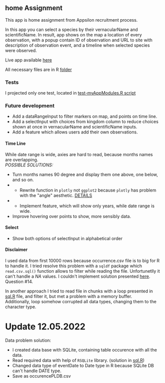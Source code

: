 ## home Assignment

This app is home assignment from Appsilon recruitment process.

In this app you can select a species by their vernacularName and scientificName. 
In result, app shows on the map a location of every observation, with a popup contain ID of observation and URL to site with description of observation event, and a timeline when selected species were observed.

Live app available [here](https://przemyslawlagosz.shinyapps.io/myapp/)

All necessary files are in R [folder](https://github.com/PrzemyslawLagosz/homeAssignment/tree/main/R)

### Tests  

I projected only one test, located in [test-myAppModules.R script](https://github.com/PrzemyslawLagosz/homeAssignment/blob/main/tests/testthat/test-myAppModules.R)

### Future development  
* Add a dataRangeInput to filter markers on map, and points on time line.
* Add a selectInput with choices from kingdom column to reduce choices shown at once in vernacularName and scientificName inputs.
* Add a feature which allows users add their own observations. 

#### Time Line

While date range is wide, axies are hard to read, because months names are overlapping.  
*POSSIBLE SOLUTIONS:*  

* Turn months names 90 degree and display them one above, one below, and so on.
* * Rewrite function in `plotly` not `ggplot2` because `plotly` has problem with the "angle" aesthetic. [DETAILS](https://github.com/plotly/plotly.R/issues/709)  
* * Implement feature, which will show only years, while date range is wide.
* Improve hovering over points to show, more sensibly data.

#### Select
* Show both options of selectInput in alphabetical order  

#### Disclaimer

I used data from first 10000 rows because occurrence.csv file is to big for R to handle it.
I tried resolve this problem with a `sqldf` package which `read.csv.sql()` function allows to filter while reading the file.
Unfortunetlly it can't handle a *NA* values. I couldn't implement solution presented [here](https://github.com/ggrothendieck/sqldf#14-how-does-one-read-files-where-numeric-nas-are-represented-as-missing-empty-fields). Question #14.  

In another approach I tried to read file in chunks with a loop presented in [sql.R](https://github.com/PrzemyslawLagosz/homeAssignment/blob/main/sql.R) file, and filter it, but met a problem with a memory buffer.  
Additionally, loop somehow corrupted all data types, changing them to the character type.

# Update 12.05.2022

Data problem solution:
* I created data base with SQLite, containing table occurence with all the data.
* Read required data with help of `RSQLite` library. (solution in [sql.R](https://github.com/PrzemyslawLagosz/homeAssignment/blob/main/sql.R))
* Changed data type of eventDate to Date type in R because SQLite DB can't handle DATE type.
* Save as occurencePLDB.csv